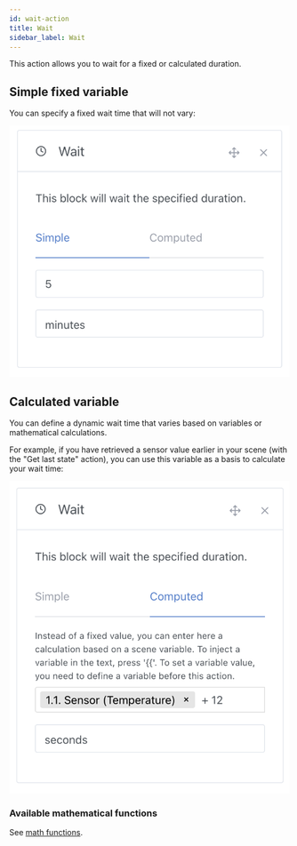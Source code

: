 ```yaml
---
id: wait-action
title: Wait
sidebar_label: Wait
---
```


This action allows you to wait for a fixed or calculated duration.

## Simple fixed variable

You can specify a fixed wait time that will not vary:

![Wait](../../static/img/docs/en/scenes/wait-action/wait.png)

## Calculated variable

You can define a dynamic wait time that varies based on variables or mathematical calculations.

For example, if you have retrieved a sensor value earlier in your scene (with the "Get last state" action), you can use this variable as a basis to calculate your wait time:

![Wait](../../static/img/docs/en/scenes/wait-action/wait-computed.png)

### Available mathematical functions

See [math functions](/docs/scenes/math-functions).
